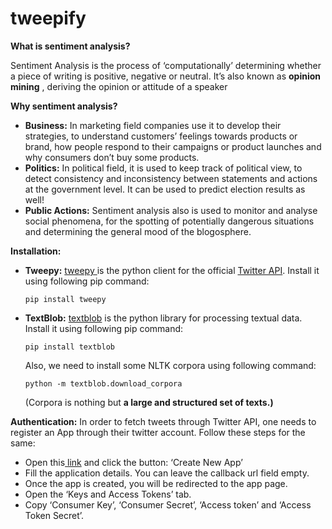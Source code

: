 # tweepify


**What is sentiment analysis?**

Sentiment Analysis is the process of ‘computationally’ determining whether a piece of writing is positive, negative or neutral. It’s also known as  **opinion mining** , deriving the opinion or attitude of a speaker

**Why sentiment analysis?**

* **Business:** In marketing field companies use it to develop their strategies, to understand customers’ feelings towards products or brand, how people respond to their campaigns or product launches and why consumers don’t buy some
  products.
* **Politics:** In political field, it is used to keep track of political view, to detect consistency and inconsistency between statements and actions at the government level. It can be used to predict election results as well!
* **Public Actions:** Sentiment analysis also is used to monitor and analyse social phenomena, for the spotting of potentially dangerous situations and determining the general mood of the blogosphere.

**Installation:**


* **Tweepy:**  [tweepy ](http://docs.tweepy.org/en/v3.5.0/)is the python client for the official [Twitter API](https://dev.twitter.com/rest/public).
  Install it using following pip command:

  ```
  pip install tweepy
  ```
* **TextBlob:** [textblob](http://textblob.readthedocs.io/en/dev/) is the python library for processing textual data.
  Install it using following pip command:

  ```
  pip install textblob
  ```

  Also, we need to install some NLTK corpora using following command:

  ```
  python -m textblob.download_corpora
  ```

  (Corpora is nothing but **a large and structured set of texts.)**

**Authentication:**
In order to fetch tweets through Twitter API, one needs to register an App through their twitter account. Follow these steps for the same:

* Open this[ link](https://apps.twitter.com/) and click the button: ‘Create New App’
* Fill the application details. You can leave the callback url field empty.
* Once the app is created, you will be redirected to the app page.
* Open the ‘Keys and Access Tokens’ tab.
* Copy ‘Consumer Key’, ‘Consumer Secret’, ‘Access token’ and ‘Access Token Secret’.
